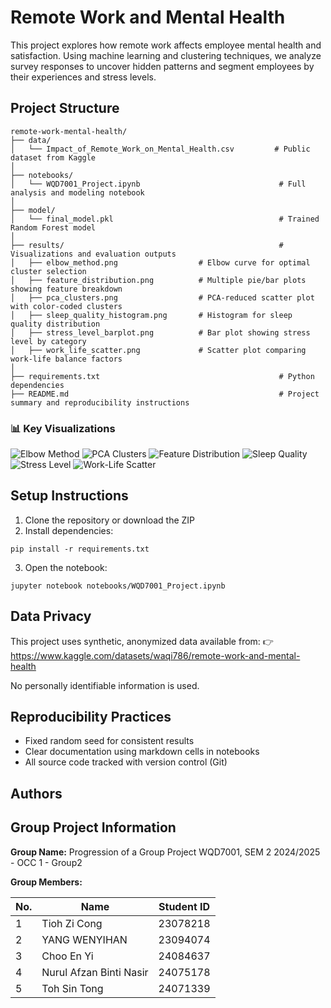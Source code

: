 # Remote Work and Mental Health

This project explores how remote work affects employee mental health and satisfaction. Using machine learning and clustering techniques, we analyze survey responses to uncover hidden patterns and segment employees by their experiences and stress levels.

## Project Structure

```
remote-work-mental-health/
├── data/
│   └── Impact_of_Remote_Work_on_Mental_Health.csv         # Public dataset from Kaggle
│
├── notebooks/
│   └── WQD7001_Project.ipynb                               # Full analysis and modeling notebook
│
├── model/
│   └── final_model.pkl                                     # Trained Random Forest model
│
├── results/                                                # Visualizations and evaluation outputs
│   ├── elbow_method.png                  # Elbow curve for optimal cluster selection
│   ├── feature_distribution.png          # Multiple pie/bar plots showing feature breakdown
│   ├── pca_clusters.png                  # PCA-reduced scatter plot with color-coded clusters
│   ├── sleep_quality_histogram.png       # Histogram for sleep quality distribution
│   ├── stress_level_barplot.png          # Bar plot showing stress level by category
│   ├── work_life_scatter.png             # Scatter plot comparing work-life balance factors
│
├── requirements.txt                                        # Python dependencies
├── README.md                                               # Project summary and reproducibility instructions

```

### 📊 Key Visualizations

![Elbow Method](results/elbow_method.png)
![PCA Clusters](results/pca_clusters.png)
![Feature Distribution](results/feature_distribution.png)
![Sleep Quality](results/sleep_quality_histogram.png)
![Stress Level](results/stress_level_barplot.png)
![Work-Life Scatter](results/work_life_scatter.png)


## Setup Instructions

1. Clone the repository or download the ZIP
2. Install dependencies:
```
pip install -r requirements.txt
```
3. Open the notebook:
```
jupyter notebook notebooks/WQD7001_Project.ipynb
```

## Data Privacy

This project uses synthetic, anonymized data available from:
👉 https://www.kaggle.com/datasets/waqi786/remote-work-and-mental-health

No personally identifiable information is used.

## Reproducibility Practices

- Fixed random seed for consistent results
- Clear documentation using markdown cells in notebooks
- All source code tracked with version control (Git)

## Authors

## Group Project Information

**Group Name:** Progression of a Group Project WQD7001, SEM 2 2024/2025 - OCC 1 - Group2

**Group Members:**

| No. | Name                        | Student ID |
|-----|-----------------------------|------------|
| 1   | Tioh Zi Cong                | 23078218   |
| 2   | YANG WENYIHAN               | 23094074   |
| 3   | Choo En Yi                  | 24084637   |
| 4   | Nurul Afzan Binti Nasir     | 24075178   |
| 5   | Toh Sin Tong                | 24071339   |

